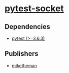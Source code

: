 # [pytest-socket](https://pypi.org/project/pytest-socket)

## Dependencies
- [pytest (>=3.6.3)](packages/p/pytest.md)



## Publishers
- [miketheman](https://pypi.org/user/miketheman)

